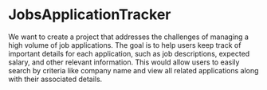 # JobsApplicationTracker

We want to create a project that addresses the challenges of managing a high volume of job applications. The goal is to help users keep track of important details for each application, such as job descriptions, expected salary, and other relevant information. This would allow users to easily search by criteria like company name and view all related applications along with their associated details.
